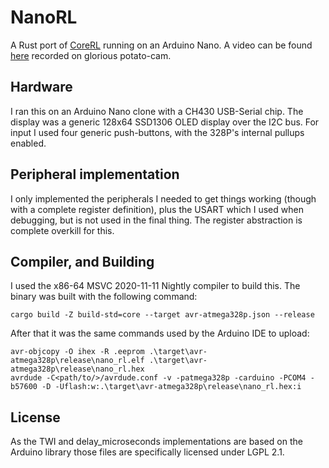 # NanoRL

A Rust port of [CoreRL](https://www.roguelikeeducation.org/2.html) running on an Arduino Nano. A video can be found [here](https://youtu.be/srZrWjXdAHU) recorded on glorious potato-cam.

## Hardware

I ran this on an Arduino Nano clone with a CH430 USB-Serial chip. The display was a generic 128x64 SSD1306 OLED display over the I2C bus. For input I used four generic push-buttons, with the 328P's internal pullups enabled.

## Peripheral implementation

I only implemented the peripherals I needed to get things working (though with a complete register definition), plus the USART which I used when debugging, but is not used in the final thing. The register abstraction is complete overkill for this.

## Compiler, and Building

I used the x86-64 MSVC 2020-11-11 Nightly compiler to build this. The binary was built with the following command:

    cargo build -Z build-std=core --target avr-atmega328p.json --release

After that it was the same commands used by the Arduino IDE to upload:

    avr-objcopy -O ihex -R .eeprom .\target\avr-atmega328p\release\nano_rl.elf .\target\avr-atmega328p\release\nano_rl.hex
    avrdude -C<path/to/>/avrdude.conf -v -patmega328p -carduino -PCOM4 -b57600 -D -Uflash:w:.\target\avr-atmega328p\release\nano_rl.hex:i

## License

As the TWI and delay_microseconds implementations are based on the Arduino library those files are specifically licensed under LGPL 2.1.